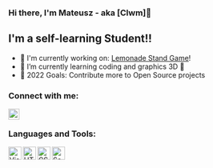 ### Hi there, I'm Mateusz - aka [Clwm]👋 

## I'm a self-learning Student!!

- 🔭 I'm currently working on: [Lemonade Stand Game][game]!
- 🌱 I’m currently learning coding and graphics 3D 🤣
- 🥅 2022 Goals: Contribute more to Open Source projects

### Connect with me:

[<img align="left" alt="Clwmm | Instagram" width="22px" src="https://cdn.jsdelivr.net/npm/simple-icons@v3/icons/instagram.svg" />][instagram]

<br />

### Languages and Tools:

[<img align="left" alt="Visual Studio" width="26px" src="https://cdn.jsdelivr.net/npm/simple-icons@6.5.0/icons/visualstudio.svg" />][visualstudio]
[<img align="left" alt="HTML5" width="26px" src="https://cdn.jsdelivr.net/npm/simple-icons@6.5.0/icons/cplusplus.svg" />][cplusplus]
[<img align="left" alt="CSS3" width="26px" src="https://cdn.jsdelivr.net/npm/simple-icons@6.5.0/icons/blender.svg" />][blender]
[<img align="left" alt="Sass" width="26px" src="https://cdn.jsdelivr.net/npm/simple-icons@6.5.0/icons/github.svg" />][github]

<br />
<br />

[game]: https://clwm.itch.io/
[instagram]: https://www.instagram.com/kalw__m/
[visualstudio]: https://visualstudio.microsoft.com/
[cplusplus]: https://isocpp.org/
[blender]: https://www.blender.org/
[github]: https://github.com/

